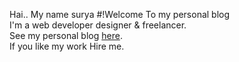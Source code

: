 Hai.. My name surya
#!Welcome 
To my personal blog <br>
I'm a web developer designer & freelancer. <br>
See my personal blog <a href="https://suryanu.github.io/me/" target="_blank">here</a>. <br>
If you like my work Hire me.
